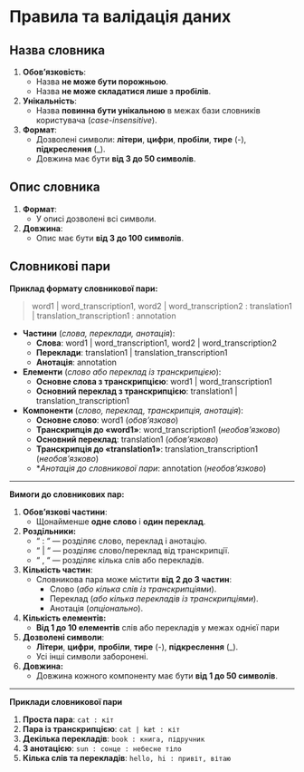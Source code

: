 # Правила та валідація даних

## **Назва словника**

1. **Обовʼязковість**:
    - Назва **не може бути порожньою**.
    - Назва **не може складатися лише з пробілів**.
2. **Унікальність**:
    - Назва **повинна бути унікальною** в межах бази словників користувача (*case-insensitive*).
3. **Формат**:
    - Дозволені символи: **літери**, **цифри**, **пробіли**, **тире** (-), **підкреслення** (_).
    - Довжина має бути **від 3 до 50 символів**.

## **Опис словника**

1. **Формат**:
    - У описі дозволені всі символи.
2. **Довжина**:
    - Опис має бути **від 3 до 100 символів**.

## **Словникові пари**

**Приклад формату словникової пари:**

> word1 | word_transcription1, word2 | word_transcription2 : translation1 | translation_transcription1 : annotation

- **Частини** (*слова, переклади, анотація*):
    - **Слова**: word1 | word_transcription1, word2 | word_transcription2
    - **Переклади**: translation1 | translation_transcription1
    - **Анотація**: annotation
- **Елементи** (*слово або переклад із транскрипцією*):
    - **Основне слова з транскрипцією**: word1 | word_transcription1
    - **Основний переклад з транскрипцією**: translation1 | translation_transcription1
- **Компоненти** (*слово, переклад, транскрипція, анотація*):
    - **Основне слово**: word1 (*обовʼязково*)
    - **Транскрипція до «word1»**: word_transcription1 (*необовʼязково*)
    - **Основний переклад**: translation1 (*обовʼязково*)
    - **Транскрипція до «translation1»**: translation_transcription1 (*необовʼязково*)
    - **Анотація до словникової пари*: annotation (*необовʼязково*)

---

**Вимоги до словникових пар:**

1. **Обовʼязкові частини**:
    - Щонайменше **одне слово** і **один переклад**.
2. **Роздільники:**
    - “ : “ — розділяє слово, переклад і анотацію.
    - “ | “ — розділяє слово/переклад від транскрипції.
    - “ , “ — розділяє кілька слів або перекладів.
3. **Кількість частин**:
    - Словникова пара може містити **від** **2 до 3 частин**:
        - Слово (*або кілька слів із транскрипціями*).
        - Переклад (*або кілька перекладів із транскрипціями*).
        - Анотація (*опціонально*).
4. **Кількість елементів:**
    - **Від 1 до 10 елементів** слів або перекладів у межах однієї пари
5. **Дозволені символи**:
    - **Літери**, **цифри**, **пробіли**, **тире** (-), **підкреслення** (_).
    - Усі інші символи заборонені.
6. **Довжина:**
    - Довжина кожного компоненту має бути **від 1 до 50 символів**.

---

**Приклади словникової пари**

1. **Проста пара**:
    `cat : кіт`
2. **Пара із транскрипцією**:
    `cat | kæt : кіт`
3. **Декілька перекладів**:
    `book : книга, підручник`
4. **З анотацією**:
    `sun : сонце : небесне тіло`
5. **Кілька слів та перекладів**:
    `hello, hi : привіт, вітаю`
